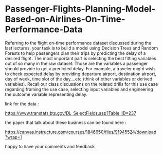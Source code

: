 # Passenger-Flights-Planning-Model-Based-on-Airlines-On-Time-Performance-Data


Referring to the flight on-time performance dataset discussed during the last lectures, your task is to build a model using Decision Trees and Random Forests to help passengers plan their trips by predicting the delay of a desired flight. The most important part is selecting the best fitting variables out of so many in the raw dataset. Those are the variables a passenger should provide to get a predicted delay. For example, a traveler might wish to check expected delay by providing departure airport, destination airport, day of week, time slot of the day,...etc (think of other variables or derived variables). Recall our class discussions on the related drills for this use case regarding framing the use case, selecting input variables and engineering the outcome variable representing delay.

link for the data :

https://www.transtats.bts.gov/DL_SelectFields.asp?Table_ID=237

the paper that talk about these business can be found here :

https://canvas.instructure.com/courses/1846650/files/91945524/download?wrap=1

happy to have your comments and feedback
